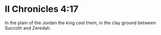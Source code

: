 # II Chronicles 4:17

In the plain of the Jordan the king cast them, in the clay ground between Succoth and Zeredah.
